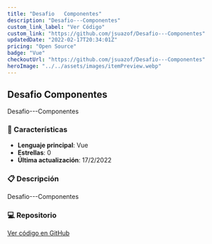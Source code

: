 ```yaml
---
title: "Desafio   Componentes"
description: "Desafio---Componentes"
custom_link_label: "Ver Código"
custom_link: "https://github.com/jsuazof/Desafio---Componentes"
updatedDate: "2022-02-17T20:34:01Z"
pricing: "Open Source"
badge: "Vue"
checkoutUrl: "https://github.com/jsuazof/Desafio---Componentes"
heroImage: "../../assets/images/itemPreview.webp"
---
```


## Desafio   Componentes

Desafio---Componentes

### 🚀 Características

- **Lenguaje principal**: Vue
- **Estrellas**: 0
- **Última actualización**: 17/2/2022


### 📋 Descripción

Desafio---Componentes



### 💻 Repositorio

[Ver código en GitHub](https://github.com/jsuazof/Desafio---Componentes)
